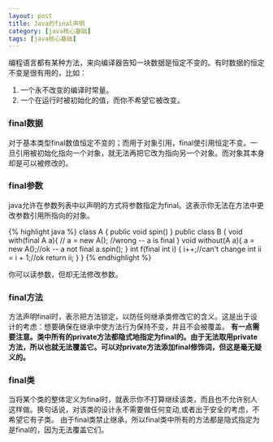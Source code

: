 ```yaml
---
layout: post
title: Java的final声明
category: [java核心基础]
tags: [java核心基础]
---
```


编程语言都有某种方法，来向编译器告知一块数据是恒定不变的。有时数据的恒定不变是很有用的，比如：

1. 一个永不改变的编译时常量。
2. 一个在运行时被初始化的值，而你不希望它被改变。
<!--more-->

### final数据
对于基本类型final数值恒定不变的；而用于对象引用，final使引用恒定不变。一旦引用被初始化指向一个对象，就无法再把它改为指向另一个对象。而对象其本身却是可以被修改的。

### final参数
java允许在参数列表中以声明的方式将参数指定为final。这表示你无法在方法中更改参数引用所指向的对象。

{% highlight java %}
class A {
	public void spin()
}
public class B {
	void with(final A a){
		// a = new A(); //wrong -- a is final
	}
	void without(A a){
		a = new A();//ok -- a not final
		a.spin();
	}
	int f(final int i) {
		i++;//can't change
		int ii = i + 1;//ok
		return ii;
	}
}
{% endhighlight %}

你可以读参数，但却无法修改参数。

### final方法
方法声明final时，表示把方法锁定，以防任何继承类修改它的含义。这是出于设计的考虑：想要确保在继承中使方法行为保持不变，并且不会被覆盖。
**有一点需要注意。类中所有的private方法都隐式地指定为final的。由于无法取用private方法，所以也就无法覆盖它。可以对private方法添加final修饰词，但这是毫无疑义的。**

### final类
当将某个类的整体定义为final时，就表示你不打算继续该类，而且也不允许别人这样做。换句话说，对该类的设计永不需要做任何变动,或者出于安全的考虑，不希望它有子类。
由于final类禁止继承，所以final类中所有的方法都是隐式指定为是final的，因为无法覆盖它们。
